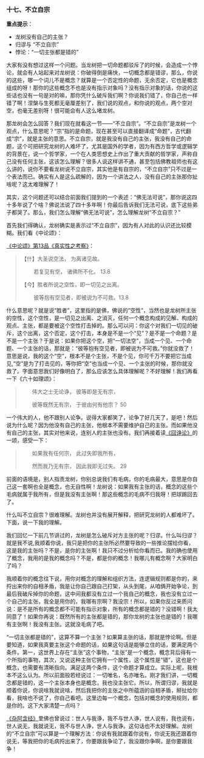 ### **十七、不立自宗**

**重点提示**：

- 龙树没有自己的主张？
- 归谬与 “不立自宗”
- 悖论：“一切主张都是错的”

大家有没有想过这样一个问题。当龙树把一切命题都驳斥了的时候，会造成一个悖论，就会有人站起来对龙树说：你破得倒是痛快，一切概念都是错谬，那么，你说的这些，哪一个词儿不是概念？就算是一个否定性的命题，无余否定，它也是概念组成的呀！那你的这些概念不也是没有指示对象吗？没有指示对象的话，你说的这些话也没有一句是对的嘛，那你凭什么破斥我们啊？你说我们错了，你自己也一样错了啊！涅槃与生死都无毫厘差别了，我们说的观点，和你说的观点，两个空对空，也毫无差别呀！很可能会有人这么堵龙树。

那龙树会怎么回答？我们现在就看这一节——“不立自宗”。“不立自宗”是龙树一个观点，什么意思呢？“宗”指的是命题，现在甚至可以直接翻译成“命题”，古代翻成“宗”，就是主张的意思。不立自宗，就是我没有自己的主张，我没有自己的命题，这个可把研究龙树的人难坏了，尤其是国外的学者，因为有西方哲学或逻辑学的背景在，说一个哲学家，一个在人类思想史上作出了重大贡献的哲学家，声称自己没有任何主张，这该怎么理解？很多人说这样讲不通，甚至包括佛教祖师也有这么讲的，说你不要看龙树说不立自宗，其实他是有自宗的，“不立自宗”只不过是一个表法而已。确实有人是这么疏解的，因为一个讲法之人，没有自己的主张那你扯啥呢？这太难理解了！

其实，这个问题还可以结合前面我们提到的一个表述：“佛无法可说”，那你说这四十多年说了个啥？佛说法说了四十多年啊！你最后告诉我们无法可说，底下这些弟子都哭了。那么，我们怎么理解“佛无法可说”，怎么理解龙树“不立自宗？”

首先我们得确认，龙树确实是表示过“不立自宗”，因为有人对此的认识还比较模糊。我们看《中论颂》：

[《中论颂》第13品《真实性之考察》](https://github.com/gwsice/buddhism/blob/master/%E5%A4%A7%E4%B9%98/%E4%B8%AD%E8%A7%82%20%E8%88%AC%E8%8B%A5/%E6%A0%B9%E6%9C%AC%E4%B8%AD%E8%A7%82/%E4%B8%AD%E8%AE%BA/%E7%AC%AC02%E5%8D%B7.md#13-9)：

> 【什】大圣说空法， 为离诸见故。
>
> 　　 若复见有空， 诸佛所不化。 13.8
>
> 【今】胜者所说之空性，即一切见之出离。
>
> 　　 彼等抱有空见者，即被说为不可救。13.8

什么意思呢？就是说“胜者”，这里指的是佛，佛说的“空性”，当然也是龙树所主张的空性，这个空性，是一切见之出离、之消灭，任何一个概念构成的见解、构成的观点、主张，都是要被这个空性打击掉的。那么可以问：你这个对我们一切见的破斥，这个出离，这个否定，这个打击，本身是不是一个“见”？是不是一个命题？是不是一个主张？于是说：如果你把这个空，把“一切法空”，当成一个见、一个命题、一个主张的话，那就是：“彼等抱有空见者，即被说为不可救。”你就没救了！意思是说，我的这个“空”，根本不是个主张，不是个见，你可千万不要把它当成见,“空”是为了打击见的，等你把“空”也当成一个见、一个主张的时候，那你就没救了。字面意思我们好像明白了，那么应该怎么具体理解呢？不好理解！我们再看一下《六十如理颂》：

> 　　伟大之士无论诤， 彼等即是无有宗，
>
> 　　彼等既然无有宗， 于彼由何有他宗？ 50

一个伟大的人，他不跟别人论争。说得大家都笑了，论争了好几天了，是吧！然后说为什么呢？因为他没有自己的主张，他根本不需要维护自己的主张。而如果他没有自己的主张，其实对他来说，连别人的主张也没有。我们再接着读[《回诤论》](https://github.com/gwsice/buddhism/blob/master/%E5%A4%A7%E4%B9%98/%E4%B8%AD%E8%A7%82%20%E8%88%AC%E8%8B%A5/%E6%A0%B9%E6%9C%AC%E4%B8%AD%E8%A7%82/%E5%9B%9E%E8%AF%A4%E8%AE%BA/%E5%9B%9E%E8%AF%A4%E8%AE%BA.md#29)的一颂，感受一下：

> 　　如果我有任何宗， 此过失即我所有，
>
> 　　然而我乃无有宗， 因此我即无过失。 29

前面的语境是，别人指责龙树，你别总说我们有毛病，你的毛病最大，意思是你自己这一套啊也全是概念，也无自性啊！龙树说：如果我有主张的话，概念的这些个毛病就属于我所有，但是我没有主张啊！那这些概念的毛病不归我呀！把球踢回去了。

什么叫不立自宗？很难理解。龙树也并没有展开解释，把研究龙树的人都难坏了。下面，说一下我的理解。

我们回忆一下前几节讲过的，龙树是怎么破斥对方主张的呢？归谬。什么叫归谬？就是我不说,我顺着你说，我只是把你的主张所必然要导致的一些推论摆给你看，这是我的主张吗？不是，是你的主张啊！我只不过分析给你看而已。我的确也使用了概念，我用的是我的概念吗？不是，都是你的概念！我哪儿有概念啊？大家明白了吗？

我顺着你的概念往下说，用你对概念的理解和组织方法，连逻辑规则都是你的，来捋出来你的自相矛盾，我是让你自己跟自己打架，从头到尾，从咱俩开始争论，到最后我破斥掉你的命题，这中间我都没有立过一个我自己的概念，我也没有立过一个自己的主张，我全是用你的，我哪有宗啊？我没宗！所以，如果你反过来质问说：是不是所有的概念都不可能有指示对象，所有的概念都是错的？没错啊！我太同意了！如果你再说：既然所有的主张都是错的，那你龙树的主张也是错的！我哪有主张啊！我没有主张。这就没毛病了吧。

“一切主张都是错的”，这算不算一个主张？如果算主张的话，那就是悖论啊。但是要知道，如果我真要主张这个命题的话，如果这句话是能够立住的话，要满足两个条件。第一，这世界上存在“主张”这个事物，“主张”是一个概念，概念背后得有一个所指的事物，其次，又说这种主张它拥有一个属性，这个属性是“错”，这也是个概念，也需要有清晰指向。满足这两个条件，这个命题才算成立。实际上呢，我根本不这么认为。所以前面般若经说过：一切唯名，名亦唯名。刚才我们讲，一切概念都是错的，这一个主张本身也是概念，我也没主张它。所以，所谓归谬，我就是顺着你说，你说啥我就说啥，然后我把你的主张之中所蕴涵的自相矛盾，掰扯给你看，我啥也不说了，你自己看吧。这里边每一个概念，包括对概念的使用规则，都是你的。这下大家清楚一点吗？

[《杂阿含经》](https://github.com/gwsice/buddhism/blob/master/%E6%97%A9%E6%9C%9F/%E6%9D%82%E9%98%BF%E5%90%AB%E7%BB%8F/02.md#37)里佛也曾说过：世人与我诤，我不与世人诤，世人说有，我也说有，世人说无，我就说无，我不与世人诤，世人与我诤。这句话也不太好理解。龙树的“不立自宗”可以算是一个理解方法：你说有我就跟着你说有，你说无我还跟着你说无，等我把你的毛病捋出来了，你要跟我争论了，我没跟你争啊，是你要跟我争！